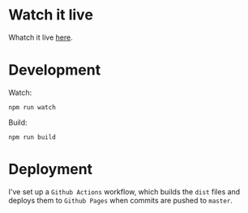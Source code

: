 # Watch it live
Whatch it live [here](https://gottfried-github.github.io/dashboard/).

# Development
Watch:

`npm run watch`

Build:

`npm run build`

# Deployment
I've set up a `Github Actions` workflow, which builds the `dist` files and deploys them to `Github Pages` when commits are pushed to `master`.